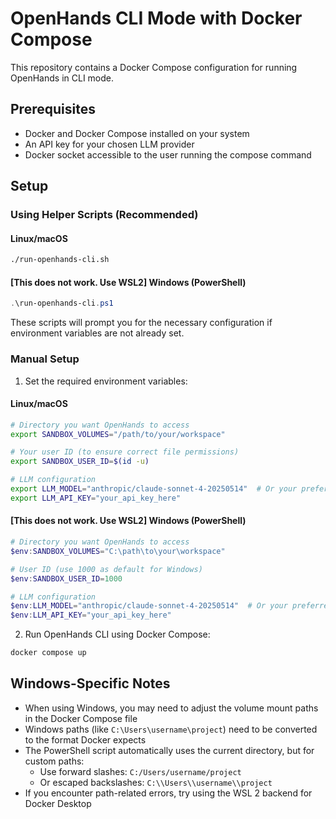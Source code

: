 # OpenHands CLI Mode with Docker Compose

This repository contains a Docker Compose configuration for running OpenHands in CLI mode.

## Prerequisites

- Docker and Docker Compose installed on your system
- An API key for your chosen LLM provider
- Docker socket accessible to the user running the compose command

## Setup

### Using Helper Scripts (Recommended)

#### Linux/macOS
```bash
./run-openhands-cli.sh
```

#### [This does not work. Use WSL2] Windows (PowerShell)
```powershell
.\run-openhands-cli.ps1
```

These scripts will prompt you for the necessary configuration if environment variables are not already set.

### Manual Setup

1. Set the required environment variables:

#### Linux/macOS
```bash
# Directory you want OpenHands to access
export SANDBOX_VOLUMES="/path/to/your/workspace"

# Your user ID (to ensure correct file permissions)
export SANDBOX_USER_ID=$(id -u)

# LLM configuration
export LLM_MODEL="anthropic/claude-sonnet-4-20250514"  # Or your preferred model
export LLM_API_KEY="your_api_key_here"
```

#### [This does not work. Use WSL2] Windows (PowerShell)
```powershell
# Directory you want OpenHands to access
$env:SANDBOX_VOLUMES="C:\path\to\your\workspace"

# User ID (use 1000 as default for Windows)
$env:SANDBOX_USER_ID=1000

# LLM configuration
$env:LLM_MODEL="anthropic/claude-sonnet-4-20250514"  # Or your preferred model
$env:LLM_API_KEY="your_api_key_here"
```

2. Run OpenHands CLI using Docker Compose:

```bash
docker compose up
```

## Windows-Specific Notes

- When using Windows, you may need to adjust the volume mount paths in the Docker Compose file
- Windows paths (like `C:\Users\username\project`) need to be converted to the format Docker expects
- The PowerShell script automatically uses the current directory, but for custom paths:
  - Use forward slashes: `C:/Users/username/project`
  - Or escaped backslashes: `C:\\Users\\username\\project`
- If you encounter path-related errors, try using the WSL 2 backend for Docker Desktop
